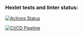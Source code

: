 ### Hexlet tests and linter status:
[![Actions Status](https://github.com/dcdim/devops-for-programmers-project-74/actions/workflows/hexlet-check.yml/badge.svg)](https://github.com/dcdim/devops-for-programmers-project-74/actions)

[![CI/CD Pipeline](https://github.com/dcdim/devops-for-programmers-project-74/actions/workflows/push.yml/badge.svg)](https://github.com/dcdim/devops-for-programmers-project-74/actions/workflows/push.yml)